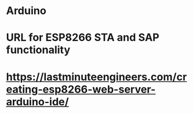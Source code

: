 # Arduino


# URL for ESP8266 STA and SAP functionality
# https://lastminuteengineers.com/creating-esp8266-web-server-arduino-ide/